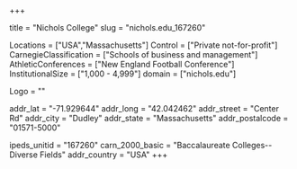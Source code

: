 
+++

title = "Nichols College"
slug = "nichols.edu_167260"

Locations = ["USA","Massachusetts"]
Control = ["Private not-for-profit"]
CarnegieClassification = ["Schools of business and management"]
AthleticConferences = ["New England Football Conference"]
InstitutionalSize = ["1,000 - 4,999"]
domain = ["nichols.edu"]

Logo = ""

addr_lat = "-71.929644"
addr_long = "42.042462"
addr_street = "Center Rd"
addr_city = "Dudley"
addr_state = "Massachusetts"
addr_postalcode = "01571-5000"

ipeds_unitid = "167260"
carn_2000_basic = "Baccalaureate Colleges--Diverse Fields"
addr_country = "USA"
+++
    
